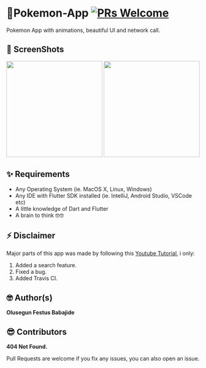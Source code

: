 # 🐯Pokemon-App [![PRs Welcome](https://img.shields.io/badge/PRs-welcome-brightgreen.svg?style=flat-square)](http://makeapullrequest.com)

Pokemon App with animations, beautiful UI and network call.

## 📸 ScreenShots
<img src="screenshots/1.jpg" width="250">  <img src="screenshots/2.jpg" width="250">

## ✨ Requirements
* Any Operating System (ie. MacOS X, Linux, Windows)
* Any IDE with Flutter SDK installed (ie. IntelliJ, Android Studio, VSCode etc)
* A little knowledge of Dart and Flutter
* A brain to think 🤓🤓

## ⚡️ Disclaimer
Major parts of this app was made by following this [Youtube Tutorial](https://youtu.be/yeXJqZCiwTQ), i only:
1. Added a search feature.
2. Fixed a bug.
3. Added Travis CI.

## 🤓 Author(s)
**Olusegun Festus Babajide**


## 😎 Contributors
**404 Not Found.**

Pull Requests are welcome if you fix any issues,
you can also open an issue.

